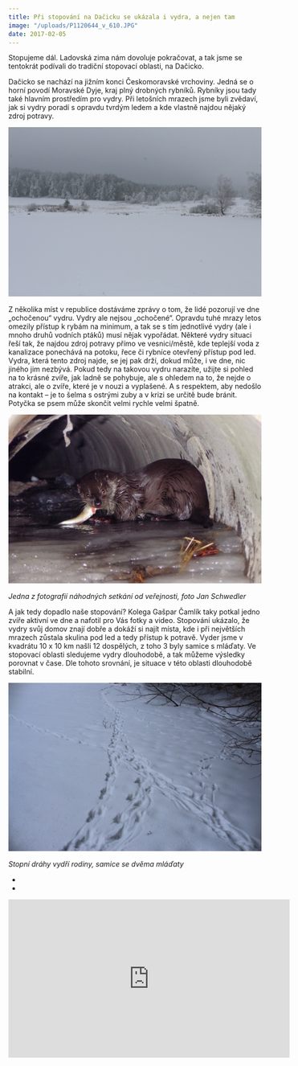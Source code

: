 ```yaml
---
title: Při stopování na Dačicku se ukázala i vydra, a nejen tam
image: "/uploads/P1120644_v_610.JPG"
date: 2017-02-05
---
```



Stopujeme dál. Ladovská zima nám dovoluje pokračovat, a tak jsme se
tentokrát podívali do tradiční stopovací oblasti, na Dačicko.

Dačicko se nachází na jižním konci Českomoravské vrchoviny. Jedná se o
horní povodí Moravské Dyje, kraj plný drobných rybníků. Rybníky jsou
tady také hlavním prostředím pro vydry. Při letošních mrazech jsme byli
zvědaví, jak si vydry poradí s opravdu tvrdým ledem a kde vlastně najdou
nějaký zdroj potravy.

![](/uploads/IMG_7771_610.JPG)

Z několika míst v republice dostáváme zprávy o tom, že lidé pozorují ve
dne „ochočenou“ vydru. Vydry ale nejsou „ochočené“. Opravdu tuhé mrazy
letos omezily přístup k rybám na minimum, a tak se s tím jednotlivé
vydry (ale i mnoho druhů vodních ptáků) musí nějak vypořádat. Některé
vydry situaci řeší tak, že najdou zdroj potravy přímo ve vesnici/městě,
kde teplejší voda z kanalizace ponechává na potoku, řece či rybníce
otevřený přístup pod led. Vydra, která tento zdroj najde, se jej pak
drží, dokud může, i ve dne, nic jiného jim nezbývá. Pokud tedy na
takovou vydru narazíte, užijte si pohled na to krásné zvíře, jak ladně
se pohybuje, ale s ohledem na to, že nejde o atrakci, ale o zvíře, které
je v nouzi a vyplašené. A s respektem, aby nedošlo na kontakt – je to
šelma s ostrými zuby a v krizi se určitě bude bránit. Potyčka se psem
může skončit velmi rychle velmi špatně.

![](/uploads/Vydra1_610.JPG)

*Jedna z fotografií náhodných setkání od veřejnosti, foto Jan Schwedler*

A jak tedy dopadlo naše stopování? Kolega Gašpar Čamlík taky potkal
jedno zvíře aktivní ve dne a nafotil pro Vás fotky a video. Stopování
ukázalo, že vydry svůj domov znají dobře a dokáží si najít místa, kde i
při největších mrazech zůstala skulina pod led a tedy přístup k potravě.
Vyder jsme v kvadrátu 10 x 10 km našli 12 dospělých, z toho 3 byly
samice s mláďaty. Ve stopovací oblasti sledujeme vydry dlouhodobě, a tak
můžeme výsledky porovnat v čase. Dle tohoto srovnání, je situace v této
oblasti dlouhodobě stabilní.

 ![](/uploads/IMG_7323_610.jpg)  


*Stopní dráhy vydří rodiny, samice se dvěma mláďaty*

*  
*

<iframe width="560" height="315" src="https://www.youtube.com/embed/zYRi2Rk2iAI" frameborder="0" allowfullscreen=""></iframe>

